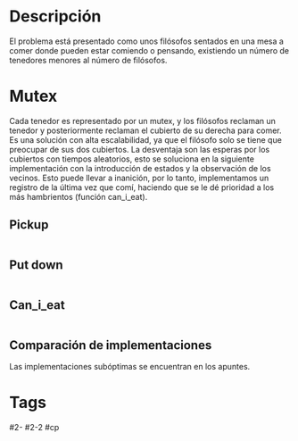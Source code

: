# Descripción
El problema está presentado como unos filósofos sentados en una mesa a comer donde pueden estar comiendo o pensando, existiendo un número de tenedores menores al número de filósofos.
# Mutex
Cada tenedor es representado por un mutex, y los filósofos reclaman un tenedor y posteriormente reclaman el cubierto de su derecha para comer.
Es una solución con alta escalabilidad, ya que el filósofo solo se tiene que preocupar de sus dos cubiertos.
La desventaja son las esperas por los cubiertos con tiempos aleatorios, esto se soluciona en la siguiente implementación con la introducción de estados y la observación de los vecinos. Esto puede llevar a inanición, por lo tanto, implementamos un registro de la última vez que comí, haciendo que se le dé prioridad a los más hambrientos (función can_i_eat).
## Pickup
```c

```
## Put down
```c

```
## Can_i_eat
```c

```
## Comparación de implementaciones
Las implementaciones subóptimas se encuentran en los apuntes.
# 
# Tags
#2-
#2-2
#cp